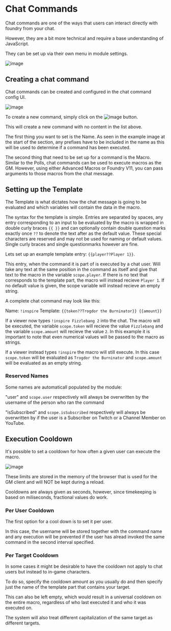 # Chat Commands

Chat commands are one of the ways that users can interact directly with foundry from your chat.

However, they are a bit more technical and require a base understanding of JavaScript.

They can be set up via their own menu in module settings.

![image](https://github.com/FaeyUmbrea/ethereal-plane/assets/1144986/d7e9d20b-408d-4769-9868-aad98c0d4db4)


## Creating a chat command

Chat commands can be created and configured in the chat command config UI.

![image](https://github.com/FaeyUmbrea/ethereal-plane/assets/1144986/de8b138e-9189-4342-8596-c167bc71a102)

To create a new command, simply click on the ![image](https://github.com/FaeyUmbrea/ethereal-plane/assets/1144986/893ce9da-b9c3-48de-8069-d0843b4e17c9) button.

This will create a new command with no content in the list above.

The first thing you want to set is the Name. As seen in the example image at the start of the section, any prefixes have to be included in the name as this will be used to determine if a command has been executed.

The second thing that need to be set up for a command is the Macro. 
Similar to the Polls, chat commands can be used to execute macros as the GM. However, using either Advanced Macros or Foundry V11, you can pass arguments to those macros from the chat message.

## Setting up the Template

The Template is what dictates how the chat message is going to be evaluated and which variables will contain the data in the macro.

The syntax for the template is simple. Entries are separated by spaces, any entry corresponding to an input to be evaluated by the macro is wrapped in double curly braces ``{{ }}`` and can optionally contain double question marks exactly once ``??`` to denote the text after as the default value. These special characters are reserved and may not be used for naming or default values. Single curly braces and single questionmarks however are fine.

Lets set up an example template entry: ``{{player??Player 1}}``.

This entry, when the command it is part of is executed by a chat user. Will take any text at the same position in the command as itself and give that text to the macro in the variable ``scope.player``. If there is no text that corresponds to the template part, the macro will instead recieve ``Player 1``. If no default value is given, the scope variable will instead recieve an empty string.

A complete chat command may look like this:

Name: ``!inspire``
Template: ``{{token??Trogdor the Burninator}} {{amount}}``

If a viewer now types ``!inspire Fizzlebang 2`` into the chat. The macro will be executed, the variable ``scope.token`` will recieve the value ``Fizzlebang`` and the variable ``scope.amount`` will recieve the value ``2``. In this example it is important to note that even numerical values will be passed to the macro as strings.

If a viewer instead types ``!inspire`` the macro will still execute. In this case ``scope.token`` will be evaluated as ``Trogdor the Burninator`` and ``scope.amount`` will be evaluated as an empty string.

### Reserved Names

Some names are automaticall populated by the module:

"user" and ``scope.user`` respectively will always be overwritten by the username of the person who ran the command

"isSubscribed" and ``scope.isSubscribed`` respectively will always be overwritten by if the user is a Subscriber on Twitch or a Channel Member on YouTube.

## Execution Cooldown

It's possible to set a cooldown for how often a given user can execute the macro.

![image](https://github.com/FaeyUmbrea/ethereal-plane/assets/1144986/177a3734-8df1-4cf3-b3cc-b300f9462ad4)


These limits are stored in the memory of the browser that is used for the GM client and will NOT be kept during a reload.

Cooldowns are always given as seconds, however, since timekeeping is based on miliseconds, fractional values do work.

### Per User Cooldown

The first option for a cool down is to set it per user. 

In this case, the username will be stored together with the command name and any execution will be prevented if the user has alread invoked the same command in the second interval specified.

### Per Target Cooldown

In some cases it might be desirable to have the cooldown not apply to chat users but instead to in-game characters.

To do so, specify the cooldown amount as you usually do and then specify just the name of the template part that contains your target.

This can also be left empty, which would result in a universal cooldown on the entire macro, regardless of who last executed it and who it was executed on.

The system will also treat different capitalization of the same target as different targets.